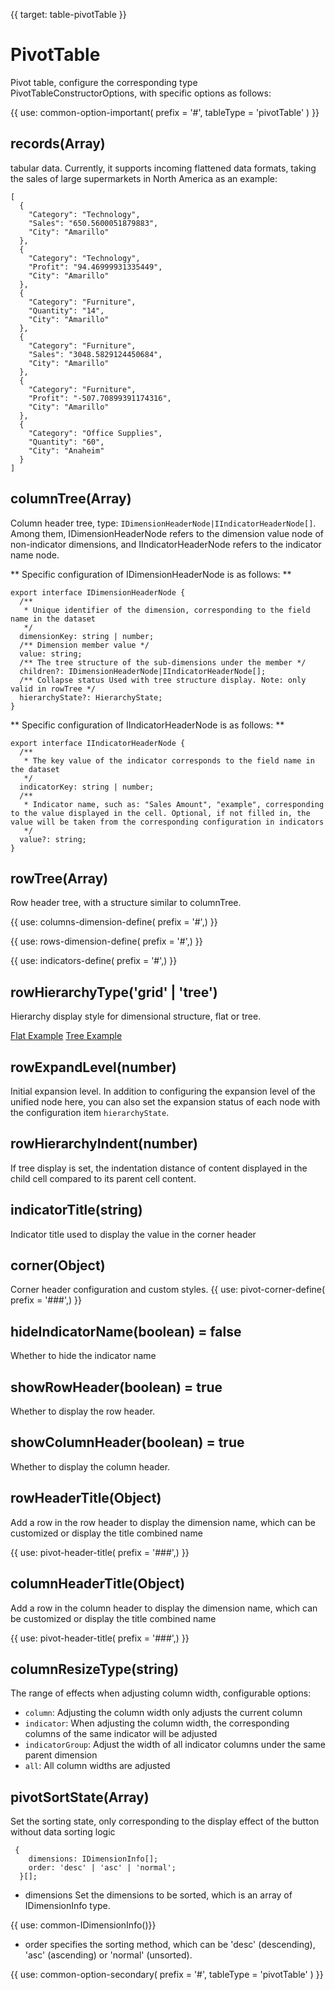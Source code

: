 {{ target: table-pivotTable }}

# PivotTable

Pivot table, configure the corresponding type PivotTableConstructorOptions, with specific options as follows:

{{ use: common-option-important(
    prefix = '#',
    tableType = 'pivotTable'
) }}

## records(Array)

tabular data.
Currently, it supports incoming flattened data formats, taking the sales of large supermarkets in North America as an example:

```
[
  {
    "Category": "Technology",
    "Sales": "650.5600051879883",
    "City": "Amarillo"
  },
  {
    "Category": "Technology",
    "Profit": "94.46999931335449",
    "City": "Amarillo"
  },
  {
    "Category": "Furniture",
    "Quantity": "14",
    "City": "Amarillo"
  },
  {
    "Category": "Furniture",
    "Sales": "3048.5829124450684",
    "City": "Amarillo"
  },
  {
    "Category": "Furniture",
    "Profit": "-507.70899391174316",
    "City": "Amarillo"
  },
  {
    "Category": "Office Supplies",
    "Quantity": "60",
    "City": "Anaheim"
  }
]
```

## columnTree(Array)

Column header tree, type: `IDimensionHeaderNode|IIndicatorHeaderNode[]`. Among them, IDimensionHeaderNode refers to the dimension value node of non-indicator dimensions, and IIndicatorHeaderNode refers to the indicator name node.

** Specific configuration of IDimensionHeaderNode is as follows: **

```
export interface IDimensionHeaderNode {
  /**
   * Unique identifier of the dimension, corresponding to the field name in the dataset
   */
  dimensionKey: string | number;
  /** Dimension member value */
  value: string;
  /** The tree structure of the sub-dimensions under the member */
  children?: IDimensionHeaderNode|IIndicatorHeaderNode[];
  /** Collapse status Used with tree structure display. Note: only valid in rowTree */
  hierarchyState?: HierarchyState;
}
```

** Specific configuration of IIndicatorHeaderNode is as follows: **

```
export interface IIndicatorHeaderNode {
  /**
   * The key value of the indicator corresponds to the field name in the dataset
   */
  indicatorKey: string | number;
  /**
   * Indicator name, such as: "Sales Amount", "example", corresponding to the value displayed in the cell. Optional, if not filled in, the value will be taken from the corresponding configuration in indicators
   */
  value?: string;
}
```

## rowTree(Array)

Row header tree, with a structure similar to columnTree.

{{ use: columns-dimension-define( prefix = '#',) }}

{{ use: rows-dimension-define( prefix = '#',) }}

{{ use: indicators-define( prefix = '#',) }}

## rowHierarchyType('grid' | 'tree')

Hierarchy display style for dimensional structure, flat or tree.

[Flat Example](url) [Tree Example](url)

## rowExpandLevel(number)

Initial expansion level. In addition to configuring the expansion level of the unified node here, you can also set the expansion status of each node with the configuration item `hierarchyState`.

## rowHierarchyIndent(number)

If tree display is set, the indentation distance of content displayed in the child cell compared to its parent cell content.

## indicatorTitle(string)

Indicator title used to display the value in the corner header

## corner(Object)

Corner header configuration and custom styles.
{{ use: pivot-corner-define( prefix = '###',) }}

## hideIndicatorName(boolean) = false

Whether to hide the indicator name

## showRowHeader(boolean) = true

Whether to display the row header.

## showColumnHeader(boolean) = true

Whether to display the column header.

## rowHeaderTitle(Object)

Add a row in the row header to display the dimension name, which can be customized or display the title combined name

{{ use: pivot-header-title( prefix = '###',) }}

## columnHeaderTitle(Object)

Add a row in the column header to display the dimension name, which can be customized or display the title combined name

{{ use: pivot-header-title( prefix = '###',) }}

## columnResizeType(string)

The range of effects when adjusting column width, configurable options:

- `column`: Adjusting the column width only adjusts the current column
- `indicator`: When adjusting the column width, the corresponding columns of the same indicator will be adjusted
- `indicatorGroup`: Adjust the width of all indicator columns under the same parent dimension
- `all`: All column widths are adjusted

## pivotSortState(Array)

Set the sorting state, only corresponding to the display effect of the button without data sorting logic

```
 {
    dimensions: IDimensionInfo[];
    order: 'desc' | 'asc' | 'normal';
  }[];
```

- dimensions Set the dimensions to be sorted, which is an array of IDimensionInfo type.

{{ use: common-IDimensionInfo()}}

- order specifies the sorting method, which can be 'desc' (descending), 'asc' (ascending) or 'normal' (unsorted).

{{ use: common-option-secondary(
    prefix = '#',
    tableType = 'pivotTable'
) }}

